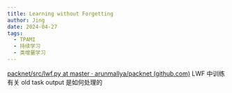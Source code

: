```yaml
---
title: Learning without Forgetting
author: Jing
date: 2024-04-27
tags:
  - TPAMI
  - 持续学习
  - 类增量学习
---
```

[packnet/src/lwf.py at master · arunmallya/packnet (github.com)](https://github.com/arunmallya/packnet/blob/master/src/lwf.py)
LWF 中训练有关 old task output 是如何处理的